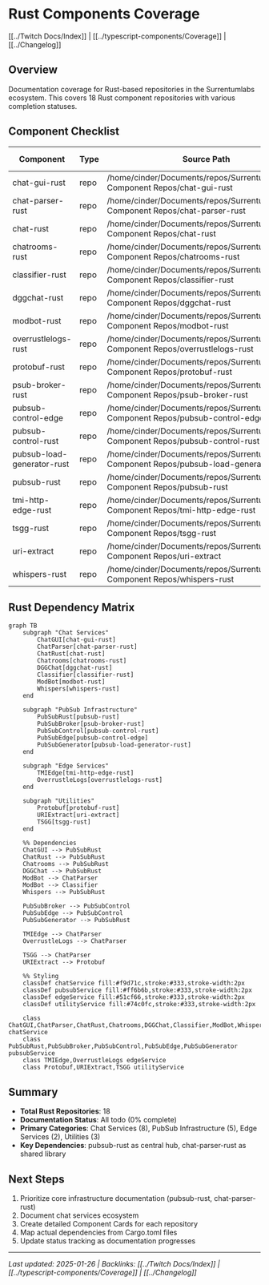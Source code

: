 # Rust Components Coverage

[[../Twitch Docs/Index]] | [[../typescript-components/Coverage]] | [[../Changelog]]

## Overview
Documentation coverage for Rust-based repositories in the Surrentumlabs ecosystem. This covers 18 Rust component repositories with various completion statuses.

## Component Checklist

| Component | Type | Source Path | Status | Last Scanned | Doc File | Backlinks |
|-----------|------|-------------|--------|--------------|----------|-----------|
| chat-gui-rust | repo | /home/cinder/Documents/repos/Surrentumlabs/Rust Component Repos/chat-gui-rust | todo | 2025-01-26 | - | [[../Twitch Docs/Index]] |
| chat-parser-rust | repo | /home/cinder/Documents/repos/Surrentumlabs/Rust Component Repos/chat-parser-rust | todo | 2025-01-26 | - | [[../Twitch Docs/Index]] |
| chat-rust | repo | /home/cinder/Documents/repos/Surrentumlabs/Rust Component Repos/chat-rust | todo | 2025-01-26 | - | [[../Twitch Docs/Index]] |
| chatrooms-rust | repo | /home/cinder/Documents/repos/Surrentumlabs/Rust Component Repos/chatrooms-rust | todo | 2025-01-26 | - | [[../Twitch Docs/Index]] |
| classifier-rust | repo | /home/cinder/Documents/repos/Surrentumlabs/Rust Component Repos/classifier-rust | todo | 2025-01-26 | - | [[../Twitch Docs/Index]] |
| dggchat-rust | repo | /home/cinder/Documents/repos/Surrentumlabs/Rust Component Repos/dggchat-rust | todo | 2025-01-26 | - | [[../Twitch Docs/Index]] |
| modbot-rust | repo | /home/cinder/Documents/repos/Surrentumlabs/Rust Component Repos/modbot-rust | todo | 2025-01-26 | - | [[../Twitch Docs/Index]] |
| overrustlelogs-rust | repo | /home/cinder/Documents/repos/Surrentumlabs/Rust Component Repos/overrustlelogs-rust | todo | 2025-01-26 | - | [[../Twitch Docs/Index]] |
| protobuf-rust | repo | /home/cinder/Documents/repos/Surrentumlabs/Rust Component Repos/protobuf-rust | todo | 2025-01-26 | - | [[../Twitch Docs/Index]] |
| psub-broker-rust | repo | /home/cinder/Documents/repos/Surrentumlabs/Rust Component Repos/psub-broker-rust | todo | 2025-01-26 | - | [[../Twitch Docs/Index]] |
| pubsub-control-edge | repo | /home/cinder/Documents/repos/Surrentumlabs/Rust Component Repos/pubsub-control-edge | todo | 2025-01-26 | - | [[../Twitch Docs/Index]] |
| pubsub-control-rust | repo | /home/cinder/Documents/repos/Surrentumlabs/Rust Component Repos/pubsub-control-rust | todo | 2025-01-26 | - | [[../Twitch Docs/Index]] |
| pubsub-load-generator-rust | repo | /home/cinder/Documents/repos/Surrentumlabs/Rust Component Repos/pubsub-load-generator-rust | todo | 2025-01-26 | - | [[../Twitch Docs/Index]] |
| pubsub-rust | repo | /home/cinder/Documents/repos/Surrentumlabs/Rust Component Repos/pubsub-rust | todo | 2025-01-26 | - | [[../Twitch Docs/Index]] |
| tmi-http-edge-rust | repo | /home/cinder/Documents/repos/Surrentumlabs/Rust Component Repos/tmi-http-edge-rust | todo | 2025-01-26 | - | [[../Twitch Docs/Index]] |
| tsgg-rust | repo | /home/cinder/Documents/repos/Surrentumlabs/Rust Component Repos/tsgg-rust | todo | 2025-01-26 | - | [[../Twitch Docs/Index]] |
| uri-extract | repo | /home/cinder/Documents/repos/Surrentumlabs/Rust Component Repos/uri-extract | todo | 2025-01-26 | - | [[../Twitch Docs/Index]] |
| whispers-rust | repo | /home/cinder/Documents/repos/Surrentumlabs/Rust Component Repos/whispers-rust | todo | 2025-01-26 | - | [[../Twitch Docs/Index]] |

## Rust Dependency Matrix

```mermaid
graph TB
    subgraph "Chat Services"
        ChatGUI[chat-gui-rust]
        ChatParser[chat-parser-rust] 
        ChatRust[chat-rust]
        Chatrooms[chatrooms-rust]
        DGGChat[dggchat-rust]
        Classifier[classifier-rust]
        ModBot[modbot-rust]
        Whispers[whispers-rust]
    end
    
    subgraph "PubSub Infrastructure"
        PubSubRust[pubsub-rust]
        PubSubBroker[psub-broker-rust]
        PubSubControl[pubsub-control-rust]
        PubSubEdge[pubsub-control-edge]
        PubSubGenerator[pubsub-load-generator-rust]
    end
    
    subgraph "Edge Services"
        TMIEdge[tmi-http-edge-rust]
        OverrustleLogs[overrustlelogs-rust]
    end
    
    subgraph "Utilities"
        Protobuf[protobuf-rust]
        URIExtract[uri-extract]
        TSGG[tsgg-rust]
    end
    
    %% Dependencies
    ChatGUI --> PubSubRust
    ChatRust --> PubSubRust
    Chatrooms --> PubSubRust
    DGGChat --> PubSubRust
    ModBot --> ChatParser
    ModBot --> Classifier
    Whispers --> PubSubRust
    
    PubSubBroker --> PubSubControl
    PubSubEdge --> PubSubControl
    PubSubGenerator --> PubSubRust
    
    TMIEdge --> ChatParser
    OverrustleLogs --> ChatParser
    
    TSGG --> ChatParser
    URIExtract --> Protobuf
    
    %% Styling
    classDef chatService fill:#f9d71c,stroke:#333,stroke-width:2px
    classDef pubsubService fill:#ff6b6b,stroke:#333,stroke-width:2px
    classDef edgeService fill:#51cf66,stroke:#333,stroke-width:2px
    classDef utilityService fill:#74c0fc,stroke:#333,stroke-width:2px
    
    class ChatGUI,ChatParser,ChatRust,Chatrooms,DGGChat,Classifier,ModBot,Whispers chatService
    class PubSubRust,PubSubBroker,PubSubControl,PubSubEdge,PubSubGenerator pubsubService
    class TMIEdge,OverrustleLogs edgeService
    class Protobuf,URIExtract,TSGG utilityService
```

## Summary
- **Total Rust Repositories**: 18
- **Documentation Status**: All todo (0% complete)
- **Primary Categories**: Chat Services (8), PubSub Infrastructure (5), Edge Services (2), Utilities (3)
- **Key Dependencies**: pubsub-rust as central hub, chat-parser-rust as shared library

## Next Steps
1. Prioritize core infrastructure documentation (pubsub-rust, chat-parser-rust)
2. Document chat services ecosystem 
3. Create detailed Component Cards for each repository
4. Map actual dependencies from Cargo.toml files
5. Update status tracking as documentation progresses

---
*Last updated: 2025-01-26 | Backlinks: [[../Twitch Docs/Index]] | [[../typescript-components/Coverage]] | [[../Changelog]]*
